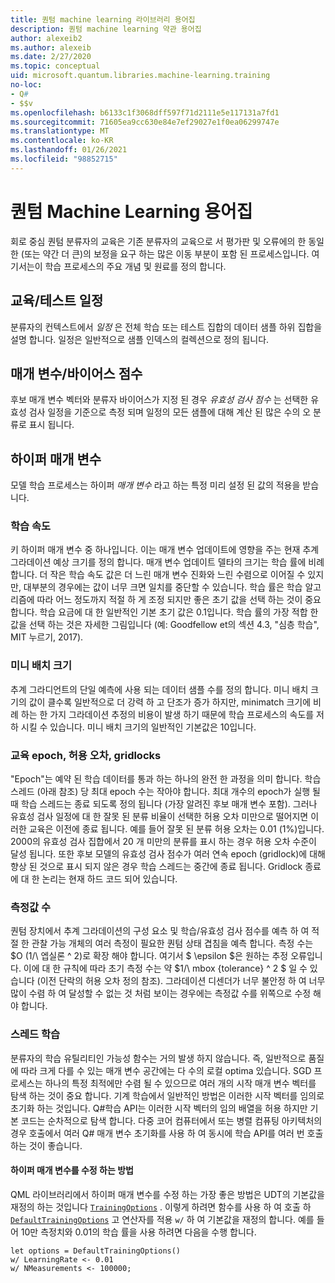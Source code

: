 ```yaml
---
title: 퀀텀 machine learning 라이브러리 용어집
description: 퀀텀 machine learning 약관 용어집
author: alexeib2
ms.author: alexeib
ms.date: 2/27/2020
ms.topic: conceptual
uid: microsoft.quantum.libraries.machine-learning.training
no-loc:
- Q#
- $$v
ms.openlocfilehash: b6133c1f3068dff597f71d2111e5e117131a7fd1
ms.sourcegitcommit: 71605ea9cc630e84e7ef29027e1f0ea06299747e
ms.translationtype: MT
ms.contentlocale: ko-KR
ms.lasthandoff: 01/26/2021
ms.locfileid: "98852715"
---
```

# <a name="quantum-machine-learning-glossary"></a>퀀텀 Machine Learning 용어집

회로 중심 퀀텀 분류자의 교육은 기존 분류자의 교육으로 서 평가판 및 오류에의 한 동일한 (또는 약간 더 큰)의 보정을 요구 하는 많은 이동 부분이 포함 된 프로세스입니다. 여기서는이 학습 프로세스의 주요 개념 및 원료를 정의 합니다.

## <a name="trainingtesting-schedules"></a>교육/테스트 일정

분류자의 컨텍스트에서 *일정* 은 전체 학습 또는 테스트 집합의 데이터 샘플 하위 집합을 설명 합니다. 일정은 일반적으로 샘플 인덱스의 컬렉션으로 정의 됩니다.

## <a name="parameterbias-scores"></a>매개 변수/바이어스 점수

후보 매개 변수 벡터와 분류자 바이어스가 지정 된 경우 *유효성 검사 점수* 는 선택한 유효성 검사 일정을 기준으로 측정 되며 일정의 모든 샘플에 대해 계산 된 많은 수의 오 분류로 표시 됩니다.

## <a name="hyperparameters"></a>하이퍼 매개 변수

모델 학습 프로세스는 하이퍼 *매개 변수* 라고 하는 특정 미리 설정 된 값의 적용을 받습니다.

### <a name="learning-rate"></a>학습 속도

키 하이퍼 매개 변수 중 하나입니다. 이는 매개 변수 업데이트에 영향을 주는 현재 추계 그라데이션 예상 크기를 정의 합니다. 매개 변수 업데이트 델타의 크기는 학습 률에 비례 합니다. 더 작은 학습 속도 값은 더 느린 매개 변수 진화와 느린 수렴으로 이어질 수 있지만, 대부분의 경우에는 값이 너무 크면 일치를 중단할 수 있습니다. 학습 률은 학습 알고리즘에 따라 어느 정도까지 적절 하 게 조정 되지만 좋은 초기 값을 선택 하는 것이 중요 합니다. 학습 요금에 대 한 일반적인 기본 초기 값은 0.1입니다. 학습 률의 가장 적합 한 값을 선택 하는 것은 자세한 그림입니다 (예: Goodfellow et의 섹션 4.3, "심층 학습", MIT 누르기, 2017).

### <a name="minibatch-size"></a>미니 배치 크기

추계 그라디언트의 단일 예측에 사용 되는 데이터 샘플 수를 정의 합니다. 미니 배치 크기의 값이 클수록 일반적으로 더 강력 하 고 단조가 증가 하지만, minimatch 크기에 비례 하는 한 가지 그라데이션 추정의 비용이 발생 하기 때문에 학습 프로세스의 속도를 저하 시킬 수 있습니다. 미니 배치 크기의 일반적인 기본값은 10입니다.

### <a name="training-epochs-tolerance-gridlocks"></a>교육 epoch, 허용 오차, gridlocks

"Epoch"는 예약 된 학습 데이터를 통과 하는 하나의 완전 한 과정을 의미 합니다.
학습 스레드 (아래 참조) 당 최대 epoch 수는 작아야 합니다. 최대 개수의 epoch가 실행 될 때 학습 스레드는 종료 되도록 정의 됩니다 (가장 알려진 후보 매개 변수 포함). 그러나 유효성 검사 일정에 대 한 잘못 된 분류 비율이 선택한 허용 오차 미만으로 떨어지면 이러한 교육은 이전에 종료 됩니다. 예를 들어 잘못 된 분류 허용 오차는 0.01 (1%)입니다. 2000의 유효성 검사 집합에서 20 개 미만의 분류를 표시 하는 경우 허용 오차 수준이 달성 됩니다. 또한 후보 모델의 유효성 검사 점수가 여러 연속 epoch (gridlock)에 대해 향상 된 것으로 표시 되지 않은 경우 학습 스레드는 중간에 종료 됩니다. Gridlock 종료에 대 한 논리는 현재 하드 코드 되어 있습니다.

### <a name="measurements-count"></a>측정값 수

퀀텀 장치에서 추계 그라데이션의 구성 요소 및 학습/유효성 검사 점수를 예측 하 여 적절 한 관찰 가능 개체의 여러 측정이 필요한 퀀텀 상태 겹침을 예측 합니다. 측정 수는 $O (1/\ 엡실론 ^ 2)로 확장 해야 합니다. 여기서 $ \epsilon $은 원하는 추정 오류입니다.
이에 대 한 규칙에 따라 초기 측정 수는 약 $1/\ mbox {tolerance} ^ 2 $ 일 수 있습니다 (이전 단락의 허용 오차 정의 참조). 그라데이션 디센더가 너무 불안정 하 여 너무 많이 수렴 하 여 달성할 수 없는 것 처럼 보이는 경우에는 측정값 수를 위쪽으로 수정 해야 합니다.

### <a name="training-threads"></a>스레드 학습

분류자의 학습 유틸리티인 가능성 함수는 거의 발생 하지 않습니다. 즉, 일반적으로 품질에 따라 크게 다를 수 있는 매개 변수 공간에는 다 수의 로컬 optima 있습니다. SGD 프로세스는 하나의 특정 최적에만 수렴 될 수 있으므로 여러 개의 시작 매개 변수 벡터를 탐색 하는 것이 중요 합니다. 기계 학습에서 일반적인 방법은 이러한 시작 벡터를 임의로 초기화 하는 것입니다. Q#학습 API는 이러한 시작 벡터의 임의 배열을 허용 하지만 기본 코드는 순차적으로 탐색 합니다. 다중 코어 컴퓨터에서 또는 병렬 컴퓨팅 아키텍처의 경우 호출에서 여러 Q# 매개 변수 초기화를 사용 하 여 동시에 학습 API를 여러 번 호출 하는 것이 좋습니다.

#### <a name="how-to-modify-the-hyperparameters"></a>하이퍼 매개 변수를 수정 하는 방법

QML 라이브러리에서 하이퍼 매개 변수를 수정 하는 가장 좋은 방법은 UDT의 기본값을 재정의 하는 것입니다 [`TrainingOptions`](xref:Microsoft.Quantum.MachineLearning.TrainingOptions) . 이렇게 하려면 함수를 사용 하 여 호출 하 [`DefaultTrainingOptions`](xref:Microsoft.Quantum.MachineLearning.DefaultTrainingOptions) 고 연산자를 적용 `w/` 하 여 기본값을 재정의 합니다. 예를 들어 10만 측정치와 0.01의 학습 률을 사용 하려면 다음을 수행 합니다.

```qsharp
let options = DefaultTrainingOptions()
w/ LearningRate <- 0.01
w/ NMeasurements <- 100000;
```
